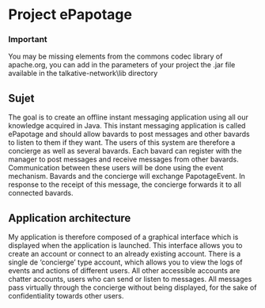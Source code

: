 # Project ePapotage

### Important

You may be missing elements from the commons codec library of apache.org, you can add in the parameters of your project the .jar file available in the talkative-network\lib directory

## Sujet

The goal is to create an offline instant messaging application using all our knowledge acquired in Java.
This instant messaging application is called ePapotage and should allow bavards to post messages and other bavards to listen to them if they want. The users of this system are therefore a concierge as well as several bavards. Each bavard can register with the manager to post messages and receive messages from other bavards. Communication between these users will be done using the event mechanism. Bavards and the concierge will exchange PapotageEvent. In response to the receipt of this message, the concierge forwards it to all connected bavards.

## Application architecture

My application is therefore composed of a graphical interface which is displayed when the application is launched. This interface allows you to create an account or connect to an already existing account. There is a single de ‘concierge’ type account, which allows you to view the logs of events and actions of different users. All other accessible accounts are chatter accounts, users who can send or listen to messages. All messages pass virtually through the concierge without being displayed, for the sake of confidentiality towards other users.
